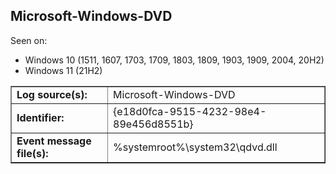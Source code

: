 ## Microsoft-Windows-DVD

Seen on:
* Windows 10 (1511, 1607, 1703, 1709, 1803, 1809, 1903, 1909, 2004, 20H2)
* Windows 11 (21H2)

<table border="1" class="docutils">
  <tbody>
    <tr>
      <td><b>Log source(s):</b></td>
      <td>Microsoft-Windows-DVD</td>
    </tr>
    <tr>
      <td><b>Identifier:</b></td>
      <td>{e18d0fca-9515-4232-98e4-89e456d8551b}</td>
    </tr>
    <tr>
      <td><b>Event message file(s):</b></td>
      <td>%systemroot%\system32\qdvd.dll</td>
    </tr>
  </tbody>
</table>

&nbsp;

